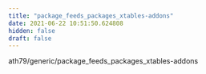 ```yaml
---
title: "package_feeds_packages_xtables-addons"
date: 2021-06-22 10:51:50.624808
hidden: false
draft: false
---
```


ath79/generic/package_feeds_packages_xtables-addons

